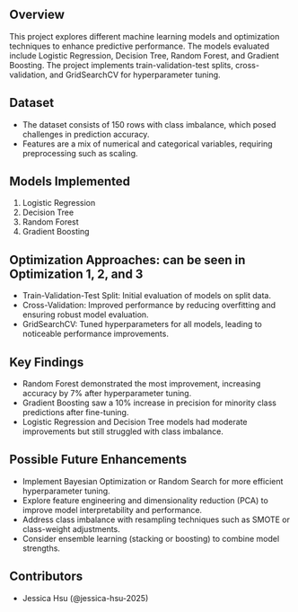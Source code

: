 ## Overview
This project explores different machine learning models and optimization techniques to enhance predictive performance. The models evaluated include Logistic Regression, Decision Tree, Random Forest, and Gradient Boosting. The project implements train-validation-test splits, cross-validation, and GridSearchCV for hyperparameter tuning.

## Dataset
- The dataset consists of 150 rows with class imbalance, which posed challenges in prediction accuracy.
- Features are a mix of numerical and categorical variables, requiring preprocessing such as scaling.

## Models Implemented
1. Logistic Regression
2. Decision Tree
3. Random Forest
4. Gradient Boosting

## Optimization Approaches: can be seen in Optimization 1, 2, and 3
- Train-Validation-Test Split: Initial evaluation of models on split data.
- Cross-Validation: Improved performance by reducing overfitting and ensuring robust model evaluation.
- GridSearchCV: Tuned hyperparameters for all models, leading to noticeable performance improvements.

## Key Findings
- Random Forest demonstrated the most improvement, increasing accuracy by 7% after hyperparameter tuning.
- Gradient Boosting saw a 10% increase in precision for minority class predictions after fine-tuning.
- Logistic Regression and Decision Tree models had moderate improvements but still struggled with class imbalance.

## Possible Future Enhancements
- Implement Bayesian Optimization or Random Search for more efficient hyperparameter tuning.
- Explore feature engineering and dimensionality reduction (PCA) to improve model interpretability and performance.
- Address class imbalance with resampling techniques such as SMOTE or class-weight adjustments.
- Consider ensemble learning (stacking or boosting) to combine model strengths.

## Contributors
- Jessica Hsu (@jessica-hsu-2025)


